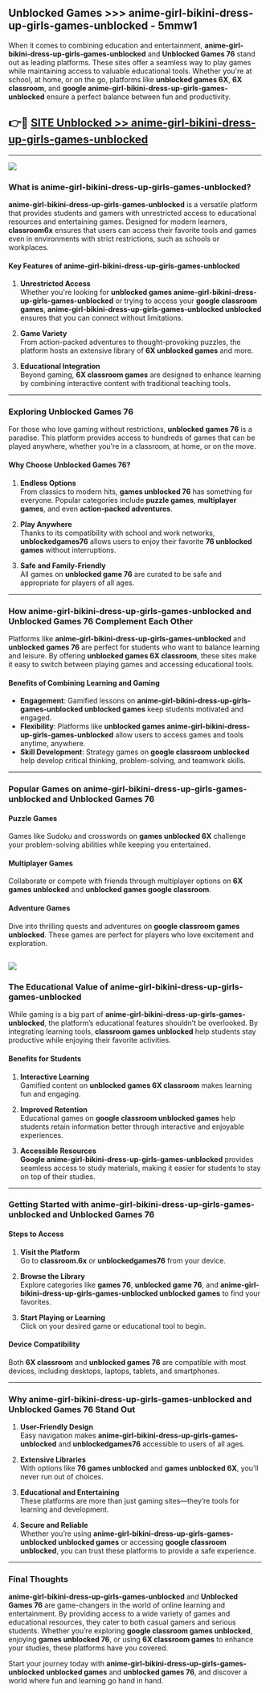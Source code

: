 ## Unblocked Games >>> anime-girl-bikini-dress-up-girls-games-unblocked - 5mmw1 

When it comes to combining education and entertainment, **anime-girl-bikini-dress-up-girls-games-unblocked** and **Unblocked Games 76** stand out as leading platforms. These sites offer a seamless way to play games while maintaining access to valuable educational tools. Whether you're at school, at home, or on the go, platforms like **unblocked games 6X**, **6X classroom**, and **google anime-girl-bikini-dress-up-girls-games-unblocked** ensure a perfect balance between fun and productivity.
## 👉🔴 [SITE Unblocked >> anime-girl-bikini-dress-up-girls-games-unblocked](http://unblockedgames.edu.pl?title=anime-girl-bikini-dress-up-girls-games-unblocked&ref=24J)
---
<a href="http://unblockedgames.edu.pl?title=anime-girl-bikini-dress-up-girls-games-unblocked&ref=24J/"><img src="https://github.com/user-attachments/assets/438f12ca-57a4-47a3-8ead-c64da593a1e5"/></a>
### What is anime-girl-bikini-dress-up-girls-games-unblocked?  

**anime-girl-bikini-dress-up-girls-games-unblocked** is a versatile platform that provides students and gamers with unrestricted access to educational resources and entertaining games. Designed for modern learners, **classroom6x** ensures that users can access their favorite tools and games even in environments with strict restrictions, such as schools or workplaces.  

#### Key Features of anime-girl-bikini-dress-up-girls-games-unblocked  

1. **Unrestricted Access**  
   Whether you're looking for **unblocked games anime-girl-bikini-dress-up-girls-games-unblocked** or trying to access your **google classroom games**, **anime-girl-bikini-dress-up-girls-games-unblocked unblocked** ensures that you can connect without limitations.  

2. **Game Variety**  
   From action-packed adventures to thought-provoking puzzles, the platform hosts an extensive library of **6X unblocked games** and more.  

3. **Educational Integration**  
   Beyond gaming, **6X classroom games** are designed to enhance learning by combining interactive content with traditional teaching tools.  



---

### Exploring Unblocked Games 76  

For those who love gaming without restrictions, **unblocked games 76** is a paradise. This platform provides access to hundreds of games that can be played anywhere, whether you're in a classroom, at home, or on the move.  

#### Why Choose Unblocked Games 76?  

1. **Endless Options**  
   From classics to modern hits, **games unblocked 76** has something for everyone. Popular categories include **puzzle games**, **multiplayer games**, and even **action-packed adventures**.  

2. **Play Anywhere**  
   Thanks to its compatibility with school and work networks, **unblockedgames76** allows users to enjoy their favorite **76 unblocked games** without interruptions.  

3. **Safe and Family-Friendly**  
   All games on **unblocked game 76** are curated to be safe and appropriate for players of all ages.  

---

### How anime-girl-bikini-dress-up-girls-games-unblocked and Unblocked Games 76 Complement Each Other  

Platforms like **anime-girl-bikini-dress-up-girls-games-unblocked** and **unblocked games 76** are perfect for students who want to balance learning and leisure. By offering **unblocked games 6X classroom**, these sites make it easy to switch between playing games and accessing educational tools.  

#### Benefits of Combining Learning and Gaming  

- **Engagement**: Gamified lessons on **anime-girl-bikini-dress-up-girls-games-unblocked unblocked games** keep students motivated and engaged.  
- **Flexibility**: Platforms like **unblocked games anime-girl-bikini-dress-up-girls-games-unblocked** allow users to access games and tools anytime, anywhere.  
- **Skill Development**: Strategy games on **google classroom unblocked** help develop critical thinking, problem-solving, and teamwork skills.  

---

### Popular Games on anime-girl-bikini-dress-up-girls-games-unblocked and Unblocked Games 76  

#### Puzzle Games  

Games like Sudoku and crosswords on **games unblocked 6X** challenge your problem-solving abilities while keeping you entertained.  

#### Multiplayer Games  

Collaborate or compete with friends through multiplayer options on **6X games unblocked** and **unblocked games google classroom**.  

#### Adventure Games  

Dive into thrilling quests and adventures on **google classroom games unblocked**. These games are perfect for players who love excitement and exploration.  

<a href="http://download.freeplayer.one?title=anime-girl-bikini-dress-up-girls-games-unblocked&ref=23D/"><img src="https://github.com/user-attachments/assets/fe0c3e91-c8e1-489c-acf0-e2f614c12fb8"/></a>
---

### The Educational Value of anime-girl-bikini-dress-up-girls-games-unblocked  

While gaming is a big part of **anime-girl-bikini-dress-up-girls-games-unblocked**, the platform’s educational features shouldn’t be overlooked. By integrating learning tools, **classroom games unblocked** help students stay productive while enjoying their favorite activities.  

#### Benefits for Students  

1. **Interactive Learning**  
   Gamified content on **unblocked games 6X classroom** makes learning fun and engaging.  

2. **Improved Retention**  
   Educational games on **google classroom unblocked games** help students retain information better through interactive and enjoyable experiences.  

3. **Accessible Resources**  
   **Google anime-girl-bikini-dress-up-girls-games-unblocked** provides seamless access to study materials, making it easier for students to stay on top of their studies.  

---

### Getting Started with anime-girl-bikini-dress-up-girls-games-unblocked and Unblocked Games 76  

#### Steps to Access  

1. **Visit the Platform**  
   Go to **classroom.6x** or **unblockedgames76** from your device.  

2. **Browse the Library**  
   Explore categories like **games 76**, **unblocked game 76**, and **anime-girl-bikini-dress-up-girls-games-unblocked unblocked games** to find your favorites.  

3. **Start Playing or Learning**  
   Click on your desired game or educational tool to begin.  

#### Device Compatibility  

Both **6X classroom** and **unblocked games 76** are compatible with most devices, including desktops, laptops, tablets, and smartphones.  

---

### Why anime-girl-bikini-dress-up-girls-games-unblocked and Unblocked Games 76 Stand Out  

1. **User-Friendly Design**  
   Easy navigation makes **anime-girl-bikini-dress-up-girls-games-unblocked** and **unblockedgames76** accessible to users of all ages.  

2. **Extensive Libraries**  
   With options like **76 games unblocked** and **games unblocked 6X**, you’ll never run out of choices.  

3. **Educational and Entertaining**  
   These platforms are more than just gaming sites—they’re tools for learning and development.  

4. **Secure and Reliable**  
   Whether you’re using **anime-girl-bikini-dress-up-girls-games-unblocked unblocked games** or accessing **google classroom unblocked**, you can trust these platforms to provide a safe experience.  

---

### Final Thoughts  

**anime-girl-bikini-dress-up-girls-games-unblocked** and **Unblocked Games 76** are game-changers in the world of online learning and entertainment. By providing access to a wide variety of games and educational resources, they cater to both casual gamers and serious students. Whether you’re exploring **google classroom games unblocked**, enjoying **games unblocked 76**, or using **6X classroom games** to enhance your studies, these platforms have you covered.  

Start your journey today with **anime-girl-bikini-dress-up-girls-games-unblocked unblocked games** and **unblocked games 76**, and discover a world where fun and learning go hand in hand.  